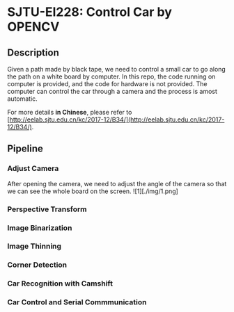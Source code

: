 # SJTU-EI228: Control Car by OPENCV
## Description
Given a path made by black tape, we need to control a small car to go along the path on a white board by computer. In this repo, the code running on computer is provided, and the code for hardware is not provided. The computer can control the car through a camera and the process is amost automatic.  

For more details **in Chinese**, please refer to [http://eelab.sjtu.edu.cn/kc/2017-12/B34/](http://eelab.sjtu.edu.cn/kc/2017-12/B34/).

## Pipeline

### Adjust Camera

After opening the camera, we need to adjust the angle of the camera so that we can see the whole board on the screen.
![1][./img/1.png]

### Perspective Transform

### Image Binarization

### Image Thinning

### Corner Detection

### Car Recognition with Camshift

### Car Control and Serial Commmunication

